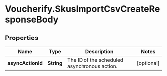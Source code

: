 # Voucherify.SkusImportCsvCreateResponseBody

## Properties

Name | Type | Description | Notes
------------ | ------------- | ------------- | -------------
**asyncActionId** | **String** | The ID of the scheduled asynchronous action. | [optional] 



